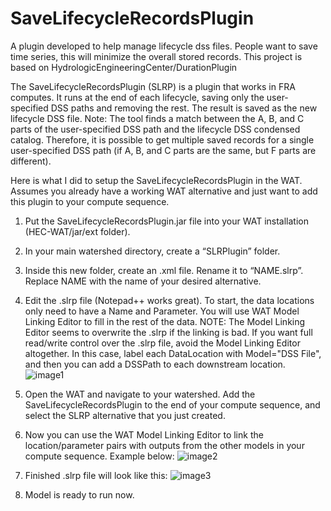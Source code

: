 # SaveLifecycleRecordsPlugin
A plugin developed to help manage lifecycle dss files. People want to save time series, this will minimize the overall stored records. This project is based on HydrologicEngineeringCenter/DurationPlugin

The SaveLifecycleRecordsPlugin (SLRP) is a plugin that works in FRA computes. It runs at the end of each lifecycle, saving only the user-specified DSS paths and removing the rest. The result is saved as the new lifecycle DSS file.
Note: The tool finds a match between the A, B, and C parts of the user-specified DSS path and the lifecycle DSS condensed catalog. Therefore, it is possible to get multiple saved records for a single user-specified DSS path (if A, B, and C parts are the same, but F parts are different).

Here is what I did to setup the SaveLifecycleRecordsPlugin in the WAT. Assumes you already have a working WAT alternative and just want to add this plugin to your compute sequence.

1. Put the SaveLifecycleRecordsPlugin.jar file into your WAT installation (HEC-WAT/jar/ext folder).
2. In your main watershed directory, create a “SLRPlugin” folder.
3. Inside this new folder, create an .xml file. Rename it to “NAME.slrp”. Replace NAME with the name of your desired alternative.
4. Edit the .slrp file (Notepad++ works great). To start, the data locations only need to have a Name and Parameter. You will use WAT Model Linking Editor to fill in the rest of the data. NOTE: The Model Linking Editor seems to overwrite the .slrp if the linking is bad. If you want full read/write control over the .slrp file, avoid the Model Linking Editor altogether. In this case, label each DataLocation with Model="DSS File", and then you can add a DSSPath to each downstream location.
![image1](https://discourse.hecdev.net/uploads/default/original/1X/2f67cafe493a78a6dbae141216e5cb3fe221dc3b.png)

5. Open the WAT and navigate to your watershed. Add the SaveLifecycleRecordsPlugin to the end of your compute sequence, and select the SLRP alternative that you just created.
6. Now you can use the WAT Model Linking Editor to link the location/parameter pairs with outputs from the other models in your compute sequence. Example below:
![image2](https://discourse.hecdev.net/uploads/default/original/1X/fd5e71f70de1fc346c49936ef7676ea04888fda0.png)

7. Finished .slrp file will look like this:
![image3](https://discourse.hecdev.net/uploads/default/optimized/1X/613d397e077c33bc34bc3bdc0ab24264003b3ab8_2_1035x171.png)
8. Model is ready to run now.
